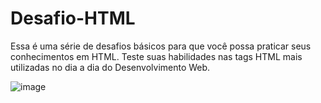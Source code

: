 # Desafio-HTML

Essa é uma série de desafios básicos para que você possa praticar seus conhecimentos em HTML. Teste suas habilidades nas tags HTML mais utilizadas no dia a dia do Desenvolvimento Web.

![image](https://user-images.githubusercontent.com/82245801/156031868-9ffb739a-acb0-43a1-a5a7-5c6d5cb2b3ee.png)
